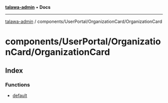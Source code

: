 [**talawa-admin**](../../../../README.md) • **Docs**

***

[talawa-admin](../../../../modules.md) / components/UserPortal/OrganizationCard/OrganizationCard

# components/UserPortal/OrganizationCard/OrganizationCard

## Index

### Functions

- [default](functions/default.md)
